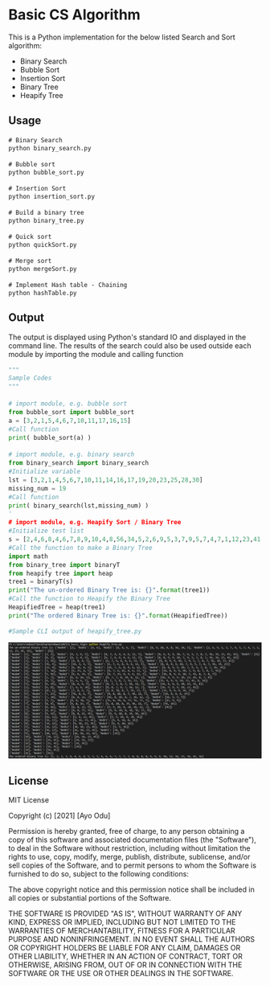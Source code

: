 # Basic CS Algorithm

This is a Python implementation for the below listed Search and Sort algorithm:

- Binary Search
- Bubble Sort
- Insertion Sort
- Binary Tree
- Heapify Tree

## Usage

```ssh
# Binary Search
python binary_search.py

# Bubble sort
python bubble_sort.py

# Insertion Sort
python insertion_sort.py

# Build a binary tree
python binary_tree.py

# Quick sort
python quickSort.py

# Merge sort
python mergeSort.py

# Implement Hash table - Chaining
python hashTable.py
```

## Output

The output is displayed using Python's standard IO and displayed in the command line. The results of the search could also be used outside each module by importing the module and calling function

```python
"""
Sample Codes
"""

# import module, e.g. bubble sort
from bubble_sort import bubble_sort
a = [3,2,1,5,4,6,7,10,11,17,16,15]
#Call function
print( bubble_sort(a) )

# import module, e.g. binary search
from binary_search import binary_search
#Initialize variable
lst = [3,2,1,4,5,6,7,10,11,14,16,17,19,20,23,25,28,30]
missing_num = 19
#Call function
print( binary_search(lst,missing_num) )
'
# import module, e.g. Heapify Sort / Binary Tree
#Initialize test list
s = [2,4,6,8,4,6,7,8,9,10,4,8,56,34,5,2,6,9,5,3,7,9,5,7,4,7,1,12,23,41,16,8]
#Call the function to make a Binary Tree
import math
from binary_tree import binaryT
from heapify tree import heap
tree1 = binaryT(s)
print("The un-ordered Binary Tree is: {}".format(tree1))
#Call the function to Heapify the Binary Tree
HeapifiedTree = heap(tree1)
print("The ordered Binary Tree is: {}".format(HeapifiedTree))
```

```python
#Sample CLI output of heapify_tree.py
```

![consoleOutput](img/algo_output.PNG)

## License

MIT License

Copyright (c) [2021] [Ayo Odu]

Permission is hereby granted, free of charge, to any person obtaining a copy
of this software and associated documentation files (the "Software"), to deal
in the Software without restriction, including without limitation the rights
to use, copy, modify, merge, publish, distribute, sublicense, and/or sell
copies of the Software, and to permit persons to whom the Software is
furnished to do so, subject to the following conditions:

The above copyright notice and this permission notice shall be included in all
copies or substantial portions of the Software.

THE SOFTWARE IS PROVIDED "AS IS", WITHOUT WARRANTY OF ANY KIND, EXPRESS OR
IMPLIED, INCLUDING BUT NOT LIMITED TO THE WARRANTIES OF MERCHANTABILITY,
FITNESS FOR A PARTICULAR PURPOSE AND NONINFRINGEMENT. IN NO EVENT SHALL THE
AUTHORS OR COPYRIGHT HOLDERS BE LIABLE FOR ANY CLAIM, DAMAGES OR OTHER
LIABILITY, WHETHER IN AN ACTION OF CONTRACT, TORT OR OTHERWISE, ARISING FROM,
OUT OF OR IN CONNECTION WITH THE SOFTWARE OR THE USE OR OTHER DEALINGS IN THE
SOFTWARE.
